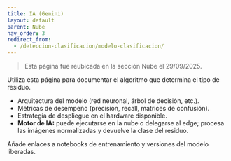 ```yaml
---
title: IA (Gemini)
layout: default
parent: Nube
nav_order: 3
redirect_from:
  - /deteccion-clasificacion/modelo-clasificacion/
---
```


> Esta página fue reubicada en la sección Nube el 29/09/2025.

Utiliza esta página para documentar el algoritmo que determina el tipo de residuo.

- Arquitectura del modelo (red neuronal, árbol de decisión, etc.).
- Métricas de desempeño (precisión, recall, matrices de confusión).
- Estrategia de despliegue en el hardware disponible.
- **Motor de IA:** puede ejecutarse en la nube o delegarse al edge; procesa las imágenes normalizadas y devuelve la clase del residuo.

Añade enlaces a notebooks de entrenamiento y versiones del modelo liberadas.
